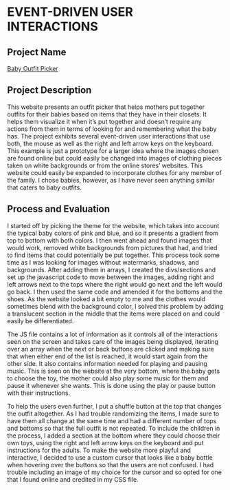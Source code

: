# EVENT-DRIVEN USER INTERACTIONS

## Project Name

[Baby Outfit Picker](https://aliawaleed.github.io/connectionsLab/events/index.html) 

## Project Description

This website presents an outfit picker that helps mothers put together outfits for their babies based on items that they have in their closets. It helps them visualize it when it’s put together and doesn’t require any actions from them in terms of looking for and remembering what the baby has. The project exhibits several event-driven user interactions that use both, the mouse as well as the right and left arrow keys on the keyboard. This example is just a prototype for a larger idea where the images chosen are found online but could easily be changed into images of clothing pieces taken on white backgrounds or from the online stores’ websites. This website could easily be expanded to incorporate clothes for any member of the family. I chose babies, however, as I have never seen anything similar that caters to baby outfits.


## Process and Evaluation

I started off by picking the theme for the website, which takes into account the typical baby colors of pink and blue, and so it presents a gradient from top to bottom with both colors. I then went ahead and found images that would work, removed white backgrounds from pictures that had, and tried to find items that could potentially be put together. This process took some time as I was looking for images without watermarks, shadows, and backgrounds. After adding them in arrays, I created the divs/sections and set up the javascript code to move between the images, adding right and left arrows next to the tops where the right would go next and the left would go back. I then used the same code and amended it for the bottoms and the shoes. As the website looked a bit empty to me and the clothes would sometimes blend with the background color, I solved this problem by adding a translucent section in the middle that the items were placed on and could easily be differentiated.

The JS file contains a lot of information as it controls all of the interactions seen on the screen and takes care of the images being displayed, iterating over an array when the next or back buttons are clicked and making sure that when either end of the list is reached, it would start again from the other side. It also contains information needed for playing and pausing music. This is seen on the website at the very bottom, where the baby gets to choose the toy, the mother could also play some music for them and pause it whenever she wants. This is done using the play or pause button with their instructions.  

To help the users even further, I put a shuffle button at the top that changes the outfit altogether. As I had trouble randomizing the items, I made sure to have them all change at the same time and had a different number of tops and bottoms so that the full outfit is not repeated. To include the children in the process, I added a section at the bottom where they could choose their own toys, using the right and left arrow keys on the keyboard and put instructions for the adults. To make the website more playful and interactive, I decided to use a custom cursor that looks like a baby bottle when hovering over the buttons so that the users are not confused. I had trouble including an image of my choice for the cursor and so opted for one that I found online and credited in my CSS file.
